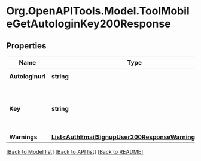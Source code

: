 # Org.OpenAPITools.Model.ToolMobileGetAutologinKey200Response

## Properties

Name | Type | Description | Notes
------------ | ------------- | ------------- | -------------
**Autologinurl** | **string** | Auto-login URL. | [default to "null"]
**Key** | **string** | Auto-login key for a single usage with time expiration. | [default to "null"]
**Warnings** | [**List&lt;AuthEmailSignupUser200ResponseWarningsInner&gt;**](AuthEmailSignupUser200ResponseWarningsInner.md) |  | [optional] 

[[Back to Model list]](../README.md#documentation-for-models) [[Back to API list]](../README.md#documentation-for-api-endpoints) [[Back to README]](../README.md)

